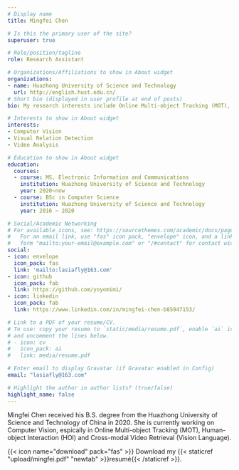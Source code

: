```yaml
---
# Display name
title: Mingfei Chen

# Is this the primary user of the site?
superuser: true

# Role/position/tagline
role: Research Assistant

# Organizations/Affiliations to show in About widget
organizations:
- name: Huazhong University of Science and Technology
  url: http://english.hust.edu.cn/
# Short bio (displayed in user profile at end of posts)
bio: My research interests include Online Multi-object Tracking (MOT), Human-object Interaction (HOI) and Cross-modal Video Retrieval (Vision Language).

# Interests to show in About widget
interests:
- Computer Vision
- Visual Relation Detection
- Video Analysis

# Education to show in About widget
education:
  courses:
  - course: MS, Electronic Information and Communications
    institution: Huazhong University of Science and Technology
    year: 2020~now
  - course: BSc in Computer Science
    institution: Huazhong University of Science and Technology
    year: 2016 ~ 2020

# Social/Academic Networking
# For available icons, see: https://sourcethemes.com/academic/docs/page-builder/#icons
#   For an email link, use "fas" icon pack, "envelope" icon, and a link in the
#   form "mailto:your-email@example.com" or "/#contact" for contact widget.
social:
- icon: envelope
  icon_pack: fas
  link: 'mailto:lasiafly@163.com'
- icon: github
  icon_pack: fab
  link: https://github.com/yoyomimi/
- icon: linkedin
  icon_pack: fab
  link: https://www.linkedin.com/in/mingfei-chen-b85947153/

# Link to a PDF of your resume/CV.
# To use: copy your resume to `static/media/resume.pdf`, enable `ai` icons in `params.toml`, 
# and uncomment the lines below.
# - icon: cv
#   icon_pack: ai
#   link: media/resume.pdf

# Enter email to display Gravatar (if Gravatar enabled in Config)
email: "lasiafly@163.com"

# Highlight the author in author lists? (true/false)
highlight_name: false
---
```


Mingfei Chen received his B.S. degree from the Huazhong University of Science and Technology of China in 2020. She is currently working on Computer Vision, espically in Online Multi-object Tracking (MOT), Human-object Interaction (HOI) and Cross-modal Video Retrieval (Vision Language).


{{< icon name="download" pack="fas" >}} Download my {{< staticref "upload/mingfei.pdf" "newtab" >}}resumé{{< /staticref >}}.
